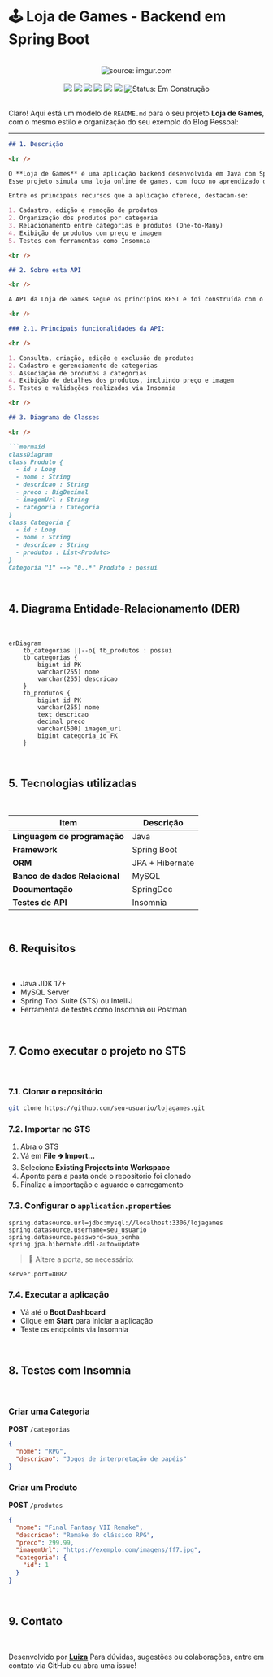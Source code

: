 
# 🕹️ Loja de Games - Backend em Spring Boot

<br />
 
<div align="center">
<img src="https://i.imgur.com/w8tTOuT.png" title="source: imgur.com" /> 
</div>
 
<br />
 
<div align="center">
<img src="https://img.shields.io/github/languages/top/rafaelq80/aulas_java_t82?style=flat-square" />
<img src="https://img.shields.io/github/repo-size/rafaelq80/aulas_java_t82?style=flat-square" />
<img src="https://img.shields.io/github/languages/count/rafaelq80/aulas_java_t82?style=flat-square" />
<img src="https://img.shields.io/github/last-commit/rafaelq80/aulas_java_t82?style=flat-square" />
<img src="https://img.shields.io/github/issues/rafaelq80/aulas_java_t82?style=flat-square" />
<img src="https://img.shields.io/github/issues-pr/rafaelq80/aulas_java_t82?style=flat-square" />
<img src="https://img.shields.io/badge/status-construção-yellow" alt="Status: Em Construção">
 
</div>
 
<br />

Claro! Aqui está um modelo de `README.md` para o seu projeto **Loja de Games**, com o mesmo estilo e organização do seu exemplo do Blog Pessoal:

---

````markdown
## 1. Descrição

<br />

O **Loja de Games** é uma aplicação backend desenvolvida em Java com Spring Boot, que permite o gerenciamento de jogos (produtos) classificados por categorias.  
Esse projeto simula uma loja online de games, com foco no aprendizado de construção de APIs RESTful utilizando boas práticas de arquitetura MVC e persistência de dados com JPA.

Entre os principais recursos que a aplicação oferece, destacam-se:

1. Cadastro, edição e remoção de produtos
2. Organização dos produtos por categoria
3. Relacionamento entre categorias e produtos (One-to-Many)
4. Exibição de produtos com preço e imagem
5. Testes com ferramentas como Insomnia

<br />

## 2. Sobre esta API

<br />

A API da Loja de Games segue os princípios REST e foi construída com o framework Spring Boot. Os recursos principais são **Produto** e **Categoria**, cada um com seu CRUD completo.

<br />

### 2.1. Principais funcionalidades da API:

<br />

1. Consulta, criação, edição e exclusão de produtos
2. Cadastro e gerenciamento de categorias
3. Associação de produtos a categorias
4. Exibição de detalhes dos produtos, incluindo preço e imagem
5. Testes e validações realizados via Insomnia

<br />

## 3. Diagrama de Classes

<br />

```mermaid
classDiagram
class Produto {
  - id : Long
  - nome : String
  - descricao : String
  - preco : BigDecimal
  - imagemUrl : String
  - categoria : Categoria
}
class Categoria {
  - id : Long
  - nome : String
  - descricao : String
  - produtos : List<Produto>
}
Categoria "1" --> "0..*" Produto : possui
````

<br />

## 4. Diagrama Entidade-Relacionamento (DER)

<br />

```mermaid
erDiagram
    tb_categorias ||--o{ tb_produtos : possui
    tb_categorias {
        bigint id PK
        varchar(255) nome
        varchar(255) descricao
    }
    tb_produtos {
        bigint id PK
        varchar(255) nome
        text descricao
        decimal preco
        varchar(500) imagem_url
        bigint categoria_id FK
    }
```

<br />

## 5. Tecnologias utilizadas

<br />

| Item                          | Descrição       |
| ----------------------------- | --------------- |
| **Linguagem de programação**  | Java            |
| **Framework**                 | Spring Boot     |
| **ORM**                       | JPA + Hibernate |
| **Banco de dados Relacional** | MySQL           |
| **Documentação**              | SpringDoc       |
| **Testes de API**             | Insomnia        |

<br />

## 6. Requisitos

<br />

* Java JDK 17+
* MySQL Server
* Spring Tool Suite (STS) ou IntelliJ
* Ferramenta de testes como Insomnia ou Postman

<br />

## 7. Como executar o projeto no STS

<br />

### 7.1. Clonar o repositório

```bash
git clone https://github.com/seu-usuario/lojagames.git
```

### 7.2. Importar no STS

1. Abra o STS
2. Vá em **File 🡲 Import...**
3. Selecione **Existing Projects into Workspace**
4. Aponte para a pasta onde o repositório foi clonado
5. Finalize a importação e aguarde o carregamento

### 7.3. Configurar o `application.properties`

```properties
spring.datasource.url=jdbc:mysql://localhost:3306/lojagames
spring.datasource.username=seu_usuario
spring.datasource.password=sua_senha
spring.jpa.hibernate.ddl-auto=update
```

> 🔁 Altere a porta, se necessário:

```properties
server.port=8082
```

### 7.4. Executar a aplicação

* Vá até o **Boot Dashboard**
* Clique em **Start** para iniciar a aplicação
* Teste os endpoints via Insomnia

<br />

## 8. Testes com Insomnia

<br />

### Criar uma Categoria

**POST** `/categorias`

```json
{
  "nome": "RPG",
  "descricao": "Jogos de interpretação de papéis"
}
```

### Criar um Produto

**POST** `/produtos`

```json
{
  "nome": "Final Fantasy VII Remake",
  "descricao": "Remake do clássico RPG",
  "preco": 299.99,
  "imagemUrl": "https://exemplo.com/imagens/ff7.jpg",
  "categoria": {
    "id": 1
  }
}
```

<br />

## 9. Contato
 
<br />
 
Desenvolvido por [**Luiza**](https://github.com/luizaeg)
Para dúvidas, sugestões ou colaborações, entre em contato via GitHub ou abra uma issue!





